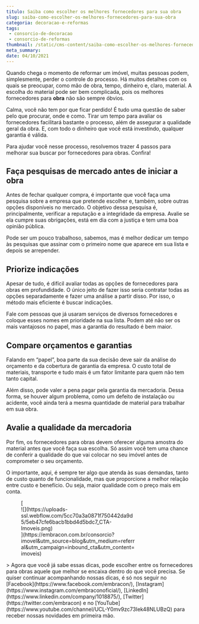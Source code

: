 ```yaml
---
titulo: Saiba como escolher os melhores fornecedores para sua obra
slug: saiba-como-escolher-os-melhores-fornecedores-para-sua-obra
categoria: decoracao-e-reformas
tags:
 - consorcio-de-decoracao
 - consorcio-de-reformas
thumbnail: /static/cms-content/saiba-como-escolher-os-melhores-fornecedores-para-sua-obra.jpeg
meta_summary: 
date: 04/10/2021
---
```

Quando chega o momento de reformar um imóvel, muitas pessoas podem, simplesmente, perder o controle do processo. Há muitos detalhes com os quais se preocupar, como mão de obra, tempo, dinheiro e, claro, material. A escolha do material pode ser bem complicada, pois os melhores fornecedores para **obra** não são sempre óbvios.

Calma, você não tem por que ficar perdido! É tudo uma questão de saber pelo que procurar, onde e como. Tirar um tempo para avaliar os fornecedores facilitará bastante o processo, além de assegurar a qualidade geral da obra. E, com todo o dinheiro que você está investindo, qualquer garantia é válida.

Para ajudar você nesse processo, resolvemos trazer 4 passos para melhorar sua buscar por fornecedores para obras. Confira!

Faça pesquisas de mercado antes de iniciar a obra
-------------------------------------------------

Antes de fechar qualquer compra, é importante que você faça uma pesquisa sobre a empresa que pretende escolher e, também, sobre outras opções disponíveis no mercado. O objetivo dessa pesquisa é, principalmente, verificar a reputação e a integridade da empresa. Avalie se ela cumpre suas obrigações, está em dia com a justiça e tem uma boa opinião pública.

Pode ser um pouco trabalhoso, sabemos, mas é melhor dedicar um tempo às pesquisas que assinar com o primeiro nome que aparece em sua lista e depois se arrepender.

Priorize indicações
-------------------

Apesar de tudo, é difícil avaliar todas as opções de fornecedores para obras em profundidade. O único jeito de fazer isso seria contratar todas as opções separadamente e fazer uma análise a partir disso. Por isso, o método mais eficiente é buscar indicações.

Fale com pessoas que já usaram serviços de diversos fornecedores e coloque esses nomes em prioridade na sua lista. Podem até não ser os mais vantajosos no papel, mas a garantia do resultado é bem maior.

Compare orçamentos e garantias
------------------------------

Falando em “papel”, boa parte da sua decisão deve sair da análise do orçamento e da cobertura de garantia da empresa. O custo total de materiais, transporte e tudo mais é um fator limitante para quem não tem tanto capital.

Além disso, pode valer a pena pagar pela garantia da mercadoria. Dessa forma, se houver algum problema, como um defeito de instalação ou acidente, você ainda terá a mesma quantidade de material para trabalhar em sua obra.

Avalie a qualidade da mercadoria
--------------------------------

Por fim, os fornecedores para obras devem oferecer alguma amostra do material antes que você faça sua escolha. Só assim você tem uma chance de conferir a qualidade do que vai colocar no seu imóvel antes de comprometer o seu orçamento.

O importante, aqui, é sempre ter algo que atenda às suas demandas, tanto de custo quanto de funcionalidade, mas que proporcione a melhor relação entre custo e benefício. Ou seja, maior qualidade com o preço mais em conta.

<figure class="w-richtext-figure-type-image w-richtext-align-center" style="max-width:310px">[<div>![](https://uploads-ssl.webflow.com/5cc70a3a0871f750442da9d5/5eb47cfe6bacb1bbd4d5bdc7_CTA-Imoveis.png)</div>](https://embracon.com.br/consorcio?imovel&utm_source=blog&utm_medium=referral&utm_campaign=inbound_cta&utm_content=imoveis)</figure>> Agora que você já sabe essas dicas, pode escolher entre os fornecedores para obras aquele que melhor se encaixa dentro do que você precisa. Se quiser continuar acompanhando nossas dicas, é só nos seguir no [Facebook](https://www.facebook.com/embracon/), [Instagram](https://www.instagram.com/embraconoficial/), [LinkedIn](https://www.linkedin.com/company/1018875/), [Twitter](https://twitter.com/embracon) e no [YouTube](https://www.youtube.com/channel/UCL-Y0mv9zc73Iek48NLUBzQ) para receber nossas novidades em primeira mão.
